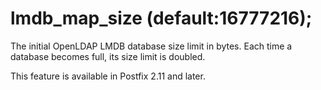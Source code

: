 # lmdb_map_size (default:16777216); 


The initial OpenLDAP LMDB database size limit in bytes.  Each time
a database becomes full, its size limit is doubled.



This feature is available in Postfix 2.11 and later.



